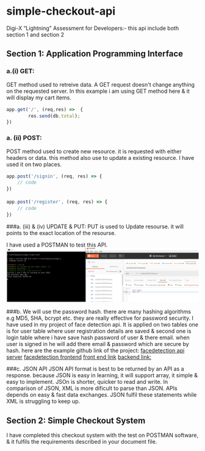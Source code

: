 # simple-checkout-api
Digi-X “Lightning” Assessment for Developers:- this api include both section 1 and section 2

## Section 1: Application Programming Interface

### a.(i) GET:
GET method used to retreive data. A GET request doesn't change anything on the requested server. In this example i am using GET method here & it will display my cart items.
```javascript
app.get('/', (req,res) =>  {
		res.send(db.total);
})
```
### a. (ii) POST:
POST method used to create new resource. it is requested with either headers or data. this method also use to update a existing resource.
I have used it on two places.
```javascript
app.post('/signin', (req, res) => {
	// code
})

app.post('/register', (req, res) => {
	// code
})
```
###a. (iii) & (iv) UPDATE & PUT:
PUT is used to Update resourse. it will points to the exact location of the resourse.

I have used a POSTMAN to test this API.
![alt text](https://github.com/devavratsingh/simple-checkout-api/blob/master/images/put-request.jpg "Put & Update Example")

###b. We will use the password hash. 
there are many hashing algorithms e.g MD5, SHA, bcrypt etc. they are really effective for password security.
I have used in my project of face detection api. It is applied on two tables one is for user table where user registration details are saved & second one is login table where i have save hash password of user & there email. when user is signed in he will add there email & password which are secure by hash.
here are the example github link of the project:
[facedetection api server](https://github.com/devavratsingh/facerecognition-api-server)
[facedetection frontend](https://github.com/devavratsingh/face-recognition-brain-frontend)
[front end link](https://facedetection-bitsa.herokuapp.com)
[backend link:](https://smart-brain-api-bitsa.herokuapp.com)

###c. JSON API
JSON API format is best to be returned by an API as a response. because JSON is easy in learning, it will support array, it simple & easy to implement. JSOn is shorter, quicker to read and write.
In comparison of JSON, XML is more dificult to parse than JSON. APIs depends on easy & fast data exchanges. JSON fulfil these statements while XML is struggling to keep up.


## Section 2: Simple Checkout System

I have completed this checkout system with the test on POSTMAN software, & it fulfils the requirements described in your document file.









